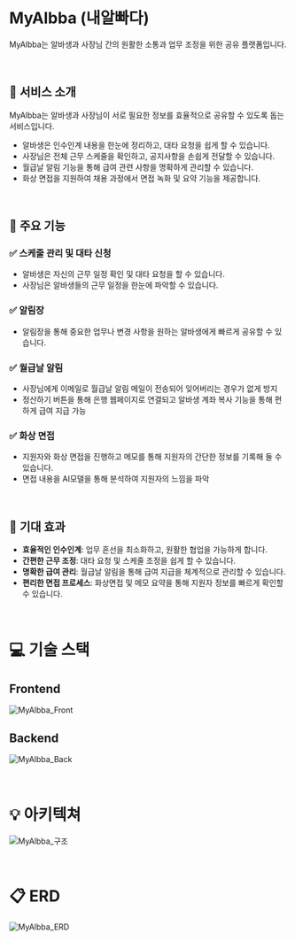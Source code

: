 # MyAlbba (내알빠다)
MyAlbba는 알바생과 사장님 간의 원활한 소통과 업무 조정을 위한 공유 플랫폼입니다.

<br>

## 🚀 서비스 소개
MyAlbba는 알바생과 사장님이 서로 필요한 정보를 효율적으로 공유할 수 있도록 돕는 서비스입니다.
- 알바생은 인수인계 내용을 한눈에 정리하고, 대타 요청을 쉽게 할 수 있습니다.
- 사장님은 전체 근무 스케줄을 확인하고, 공지사항을 손쉽게 전달할 수 있습니다.
- 월급날 알림 기능을 통해 급여 관련 사항을 명확하게 관리할 수 있습니다.
- 화상 면접을 지원하여 채용 과정에서 면접 녹화 및 요약 기능을 제공합니다.

<br>

## 📌 주요 기능
### ✅ 스케줄 관리 및 대타 신청
- 알바생은 자신의 근무 일정 확인 및 대타 요청을 할 수 있습니다.
- 사장님은 알바생들의 근무 일정을 한눈에 파악할 수 있습니다.

### ✅ 알림장
- 알림장을 통해 중요한 업무나 변경 사항을 원하는 알바생에게 빠르게 공유할 수 있습니다.

### ✅ 월급날 알림
- 사장님에게 이메일로 월급날 알림 메일이 전송되어 잊어버리는 경우가 없게 방지
- 정산하기 버튼을 통해 은행 웹페이지로 연결되고 알바생 계좌 복사 기능을 통해 편하게 급여 지급 가능


### ✅ 화상 면접
- 지원자와 화상 면접을 진행하고 메모를 통해 지원자의 간단한 정보를 기록해 둘 수 있습니다.
- 면접 내용을 AI모델을 통해 분석하여 지원자의 느낌을 파악

<br>

## 🎯 기대 효과
- **효율적인 인수인계**: 업무 혼선을 최소화하고, 원활한 협업을 가능하게 합니다.
- **간편한 근무 조정**: 대타 요청 및 스케줄 조정을 쉽게 할 수 있습니다.
- **명확한 급여 관리**: 월급날 알림을 통해 급여 지급을 체계적으로 관리할 수 있습니다.
- **편리한 면접 프로세스**: 화상면접 및 메모 요약을 통해 지원자 정보를 빠르게 확인할 수 있습니다.

<br>

# :computer: 기술 스택

## Frontend
![MyAlbba_Front](/uploads/3f7ab7dd364cca4bfcc5234c3ce46968/MyAlbba_Front.png)

## Backend
![MyAlbba_Back](/uploads/ceeb665ce7f8e8cc4b78dc9cb5751015/MyAlbba_Back.png)

<br>

# :bulb: 아키텍쳐
![MyAlbba_구조](/uploads/de0b7766dc255640344a9e9e71040895/MyAlbba_구조.png)

<br>

# :clipboard: ERD
![MyAlbba_ERD](/uploads/d7f3172024e1e65eea9f34cc50ea1547/MyAlbba_ERD.png)
